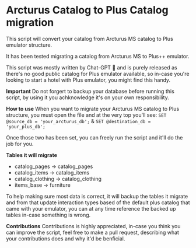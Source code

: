 # Arcturus Catalog to Plus Catalog migration
This script will convert your catalog from Arcturus MS catalog to Plus emulator structure.

It has been tested migrating a catalog from Arcturus MS to Plus++ emulator.

This script was mostly written by Chat-GPT 🙏 and is purely released as there's no good public catalog for Plus emulator available, so in-case you're looking to start a hotel with Plus emulator, you might find this handy.

**Important** 
Do not forgert to backup your database before running this script, by using it you achknowledge it's on your own responsibility.

**How to use**
When you want to migrate your Arcturus MS catalog to Plus structure, you must open the file and at the very top you'll see:
``SET @source_db = 'your_arcturus_db';`` & ``SET @destination_db = 'your_plus_db';``

Once those two has been set, you can freely run the script and it'll do the job for you.

**Tables it will migrate**
- catalog_pages -> catalog_pages
- catalog_items -> catalog_items
- catalog_clothing -> catalog_clothing
- items_base -> furniture

To help making sure most data is correct, it will backup the tables it migrate and from that update interaction types based of the default plus catalog that came with your emulator, you can at any time reference the backed up tables in-case something is wrong.

**Contributions**
Contributions is highly appreciated, in-case you think you can improve the script, feel free to make a pull request, describing what your contributions does and why it'd be benficial. 
